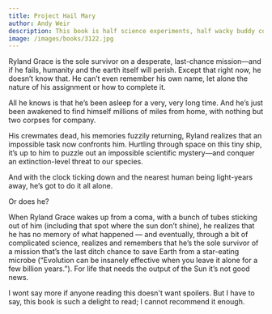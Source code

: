 ```yaml
---
title: Project Hail Mary
author: Andy Weir
description: This book is half science experiments, half wacky buddy comedy — and it just works so well! That nerdy glee I felt on every page of The Martian is back full force. 
image: /images/books/3122.jpg
---
```


Ryland Grace is the sole survivor on a desperate, last-chance mission—and if he fails, humanity and the earth itself will perish. Except that right now, he doesn’t know that. He can’t even remember his own name, let alone the nature of his assignment or how to complete it.

All he knows is that he’s been asleep for a very, very long time. And he’s just been awakened to find himself millions of miles from home, with nothing but two corpses for company.

His crewmates dead, his memories fuzzily returning, Ryland realizes that an impossible task now confronts him. Hurtling through space on this tiny ship, it’s up to him to puzzle out an impossible scientific mystery—and conquer an extinction-level threat to our species.

And with the clock ticking down and the nearest human being light-years away, he’s got to do it all alone.

Or does he?

When Ryland Grace wakes up from a coma, with a bunch of tubes sticking out of him (including that spot where the sun don’t shine), he realizes that he has no memory of what happened — and eventually, through a bit of complicated science, realizes and remembers that he’s the sole survivor of a mission that’s the last ditch chance to save Earth from a star-eating microbe (“Evolution can be insanely effective when you leave it alone for a few billion years.”). For life that needs the output of the Sun it’s not good news.

I wont say more if anyone reading this doesn't want spoilers. But I have to say, this book is such a delight to read; I cannot recommend it enough.
